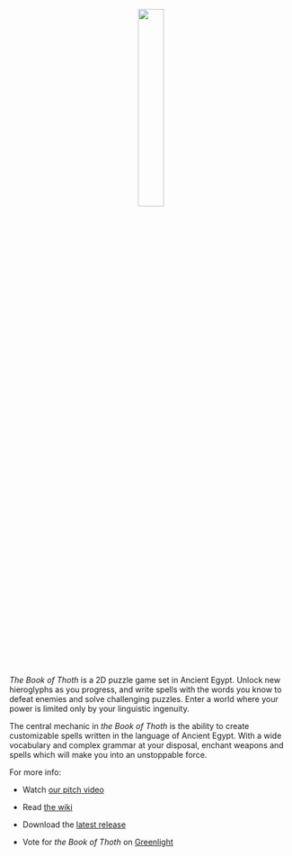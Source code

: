 <p align="center"><img src="https://github.com/viking-sudo-rm/SpokenWord/blob/master/textures/conceptArt/title.png" width=30% height=30%/></p>

*The Book of Thoth* is a 2D puzzle game set in Ancient Egypt. Unlock new hieroglyphs as you progress, and write spells with the words you know to defeat enemies and solve challenging puzzles. Enter a world where your power is limited only by your linguistic ingenuity. 

The central mechanic in *the Book of Thoth* is the ability to create customizable spells written in the language of Ancient Egypt. With a wide vocabulary and complex grammar at your disposal, enchant weapons and spells which will make you into an unstoppable force. 

For more info:

* Watch [our pitch video](https://www.youtube.com/watch?v=_d_kD07SPlc&feature=youtu.be)

* Read [the wiki](https://github.com/viking-sudo-rm/SpokenWord/wiki)

* Download the [latest release](https://github.com/viking-sudo-rm/SpokenWord/releases)

* Vote for *the Book of Thoth* on [Greenlight](http://steamcommunity.com/sharedfiles/filedetails/?id=792472433&result=1)
